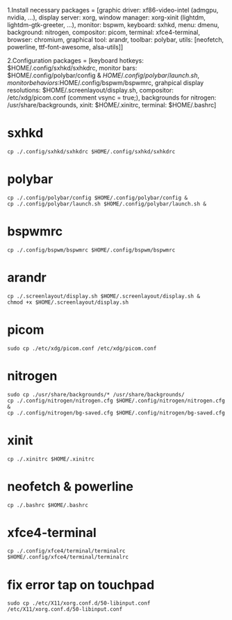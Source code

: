 1.Install necessary packages = [graphic driver: xf86-video-intel (admgpu, nvidia, ...), display server: xorg, window manager: xorg-xinit (lightdm, lightdm-gtk-greeter, ...), monitor: bspwm, keyboard: sxhkd, menu: dmenu, background: nitrogen, compositor: picom, terminal: xfce4-terminal, browser: chromium, graphical tool: arandr, toolbar: polybar, utils: [neofetch, powerline, ttf-font-awesome, alsa-utils]]

2.Configuration packages = [keyboard hotkeys: $HOME/.config/sxhkd/sxhkdrc, monitor bars: $HOME/.config/polybar/config & $HOME/.config/polybar/launch.sh, monitor behaviors:$HOME/.config/bspwm/bspwmrc, grahpical display resolutions: $HOME/.screenlayout/display.sh, compositor: /etc/xdg/picom.conf (comment vsync = true;), backgrounds for nitrogen: /usr/share/backgrounds, xinit: $HOME/.xinitrc, terminal: $HOME/.bashrc]

# sxhkd
	cp ./.config/sxhkd/sxhkdrc $HOME/.config/sxhkd/sxhkdrc
# polybar
	cp ./.config/polybar/config $HOME/.config/polybar/config &
	cp ./.config/polybar/launch.sh $HOME/.config/polybar/launch.sh &
# bspwmrc
	cp ./.config/bspwm/bspwmrc $HOME/.config/bspwm/bspwmrc
# arandr
	cp ./.screenlayout/display.sh $HOME/.screenlayout/display.sh &
	chmod +x $HOME/.screenlayout/display.sh
# picom
	sudo cp ./etc/xdg/picom.conf /etc/xdg/picom.conf
# nitrogen
	sudo cp ./usr/share/backgrounds/* /usr/share/backgrounds/
	cp ./.config/nitrogen/nitrogen.cfg $HOME/.config/nitrogen/nitrogen.cfg &
	cp ./.config/nitrogen/bg-saved.cfg $HOME/.config/nitrogen/bg-saved.cfg
# xinit
	cp ./.xinitrc $HOME/.xinitrc
# neofetch & powerline
	cp ./.bashrc $HOME/.bashrc
# xfce4-terminal
	cp ./.config/xfce4/terminal/terminalrc $HOME/.config/xfce4/terminal/terminalrc
# fix error tap on touchpad
	sudo cp ./etc/X11/xorg.conf.d/50-libinput.conf /etc/X11/xorg.conf.d/50-libinput.conf
